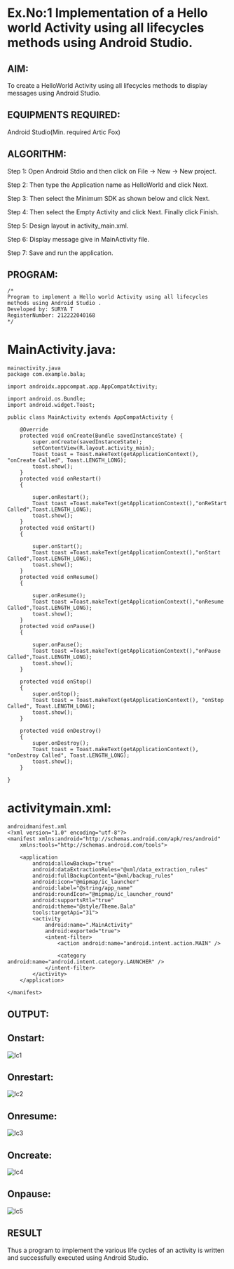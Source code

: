 # Ex.No:1 Implementation of a Hello world Activity using all lifecycles methods using Android Studio.


## AIM:

To create a HelloWorld Activity using all lifecycles methods to display messages using Android Studio.

## EQUIPMENTS REQUIRED:

Android Studio(Min. required Artic Fox)
## ALGORITHM:
Step 1: Open Android Stdio and then click on File -> New -> New project.

Step 2: Then type the Application name as HelloWorld and click Next. 

Step 3: Then select the Minimum SDK as shown below and click Next.

Step 4: Then select the Empty Activity and click Next. Finally click Finish.

Step 5: Design layout in activity_main.xml.

Step 6: Display message give in MainActivity file.

Step 7: Save and run the application.

## PROGRAM:
```
/*
Program to implement a Hello world Activity using all lifecycles methods using Android Studio .
Developed by: SURYA T
RegisterNumber: 212222040168
*/
```
# MainActivity.java:
```
mainactivity.java
package com.example.bala;

import androidx.appcompat.app.AppCompatActivity;

import android.os.Bundle;
import android.widget.Toast;

public class MainActivity extends AppCompatActivity {

    @Override
    protected void onCreate(Bundle savedInstanceState) {
        super.onCreate(savedInstanceState);
        setContentView(R.layout.activity_main);
        Toast toast = Toast.makeText(getApplicationContext(), "onCreate Called", Toast.LENGTH_LONG);
        toast.show();
    }
    protected void onRestart()
    {

        super.onRestart();
        Toast toast =Toast.makeText(getApplicationContext(),"onReStart Called",Toast.LENGTH_LONG);
        toast.show();
    }
    protected void onStart()
    {

        super.onStart();
        Toast toast =Toast.makeText(getApplicationContext(),"onStart Called",Toast.LENGTH_LONG);
        toast.show();
    }
    protected void onResume()
    {

        super.onResume();
        Toast toast =Toast.makeText(getApplicationContext(),"onResume Called",Toast.LENGTH_LONG);
        toast.show();
    }
    protected void onPause()
    {

        super.onPause();
        Toast toast =Toast.makeText(getApplicationContext(),"onPause Called",Toast.LENGTH_LONG);
        toast.show();
    }

    protected void onStop()
    {
        super.onStop();
        Toast toast = Toast.makeText(getApplicationContext(), "onStop Called", Toast.LENGTH_LONG);
        toast.show();
    }

    protected void onDestroy()
    {
        super.onDestroy();
        Toast toast = Toast.makeText(getApplicationContext(), "onDestroy Called", Toast.LENGTH_LONG);
        toast.show();
    }

}
```
# activitymain.xml:
```
androidmanifest.xml
<?xml version="1.0" encoding="utf-8"?>
<manifest xmlns:android="http://schemas.android.com/apk/res/android"
    xmlns:tools="http://schemas.android.com/tools">

    <application
        android:allowBackup="true"
        android:dataExtractionRules="@xml/data_extraction_rules"
        android:fullBackupContent="@xml/backup_rules"
        android:icon="@mipmap/ic_launcher"
        android:label="@string/app_name"
        android:roundIcon="@mipmap/ic_launcher_round"
        android:supportsRtl="true"
        android:theme="@style/Theme.Bala"
        tools:targetApi="31">
        <activity
            android:name=".MainActivity"
            android:exported="true">
            <intent-filter>
                <action android:name="android.intent.action.MAIN" />

                <category android:name="android.intent.category.LAUNCHER" />
            </intent-filter>
        </activity>
    </application>

</manifest>
```

## OUTPUT:

## Onstart:
![lc1](https://github.com/Samuelmariappan/lifecyclemethods/assets/119393030/8f206bbd-26f0-4593-b625-215084dead67)

## Onrestart:
![lc2](https://github.com/Samuelmariappan/lifecyclemethods/assets/119393030/9b7a56a3-2cb0-47dc-a9e8-669c51e9d804)

## Onresume:
![lc3](https://github.com/Samuelmariappan/lifecyclemethods/assets/119393030/3e836d5f-7cfb-4d1c-898f-de8f8e84fc7c)

## Oncreate:
![lc4](https://github.com/Samuelmariappan/lifecyclemethods/assets/119393030/e756a4f7-e1ad-4480-b97c-1c5303e7b20d)

## Onpause:
![lc5](https://github.com/Samuelmariappan/lifecyclemethods/assets/119393030/726d829f-7e8a-4619-aee9-43355a4f19bb)


## RESULT
Thus a program to implement the various life cycles of an activity is written and successfully executed using Android Studio.
